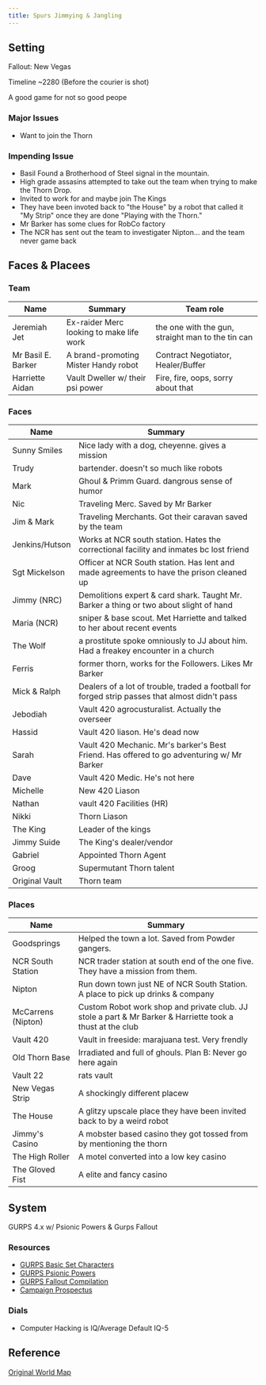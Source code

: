 ```yaml
---
title: Spurs Jimmying & Jangling
---
```


## Setting

Fallout: New Vegas

Timeline ~2280 (Before the courier is shot)

A good game for not so good peope

### Major Issues

- Want to join the Thorn

### Impending Issue

- Basil Found a Brotherhood of Steel signal in the mountain.
- High grade assasins attempted to take out the team when trying to make the Thorn Drop.
- Invited to work for and maybe join The Kings
- They have been invoted back to "the House" by a robot that called it "My Strip" once they are done "Playing with the Thorn."
- Mr Barker has some clues for RobCo factory
- The NCR has sent out the team to investigater Nipton... and the team never game back

## Faces & Placees

### Team

Name               | Summary                                  | Team role
---                | ---                                      | ---
Jeremiah Jet       | Ex-raider Merc looking to make life work | the one with the gun, straight man to the tin can
Mr Basil E. Barker | A brand-promoting Mister Handy robot     | Contract Negotiator, Healer/Buffer
Harriette Aidan    | Vault Dweller w/ their psi power         | Fire, fire, oops, sorry about that

### Faces

Name           | Summary
---            | ---
Sunny Smiles   | Nice lady with a dog, cheyenne. gives a mission
Trudy          | bartender. doesn't so much like robots
Mark           | Ghoul & Primm Guard. dangrous sense of humor
Nic            | Traveling Merc. Saved by Mr Barker
Jim & Mark     | Traveling Merchants. Got their caravan saved by the team
Jenkins/Hutson | Works at NCR south station. Hates the correctional facility and inmates bc lost friend
Sgt Mickelson  | Officer at NCR South station. Has lent and made agreements to have the prison cleaned up
Jimmy (NRC)    | Demolitions expert & card shark. Taught Mr. Barker a thing or two about slight of hand
Maria (NCR)    | sniper & base scout. Met Harriette and talked to her about recent events
The Wolf       | a prostitute spoke omniously to JJ about him. Had a freakey encounter in a church
Ferris         | former thorn, works for the Followers. Likes Mr Barker
Mick & Ralph   | Dealers of a lot of trouble, traded a football for forged strip passes that almost didn't pass
Jebodiah       | Vault 420 agrocusturalist. Actually the overseer
Hassid         | Vault 420 liason. He's dead now
Sarah          | Vault 420 Mechanic. Mr's barker's Best Friend. Has offered to go adventuring w/ Mr Barker
Dave           | Vault 420 Medic. He's not here
Michelle       | New 420 Liason
Nathan         | vault 420 Facilities (HR)
Nikki          | Thorn Liason
The King       | Leader of the kings
Jimmy Suide    | The King's dealer/vendor
Gabriel        | Appointed Thorn Agent
Groog          | Supermutant Thorn talent
Original Vault | Thorn team

### Places

Name               | Summary
---                | ---
Goodsprings        | Helped the town a lot. Saved from Powder gangers.
NCR South Station  | NCR trader station at south end of the one five. They have a mission from them.
Nipton             | Run down town just NE of NCR South Station. A place to pick up drinks & company
McCarrens (Nipton) | Custom Robot work shop and private club. JJ stole a part & Mr Barker & Harriette took a thust at the club
Vault 420          | Vault in freeside: marajuana test. Very frendly
Old Thorn Base     | Irradiated and full of ghouls. Plan B: Never go here again
Vault 22           | rats vault
New Vegas Strip    | A shockingly different placew
The House          | A glitzy upscale place they have been invited back to by a weird robot
Jimmy's Casino     | A mobster based casino they got tossed from by mentioning the thorn
The High Roller    | A motel converted into a low key casino
The Gloved Fist    | A elite and fancy casino

## System

GURPS 4.x w/ Psionic Powers & Gurps Fallout

### Resources

- [GURPS Basic Set Characters](http://www.sjgames.com/gurps/books/Basic/)
- [GURPS Psionic Powers](http://www.sjgames.com/gurps/books/psionicpowers/)
- [GURPS Fallout Compilation](http://gurps.fallout.free.fr/)
- [Campaign Prospectus](/pdf/2017/SJJ-Campaign-Prospectus.pdf)

### Dials

- Computer Hacking is IQ/Average Default IQ-5

## Reference

[Original World Map](www.digital-utopia.org/newvegas/)
